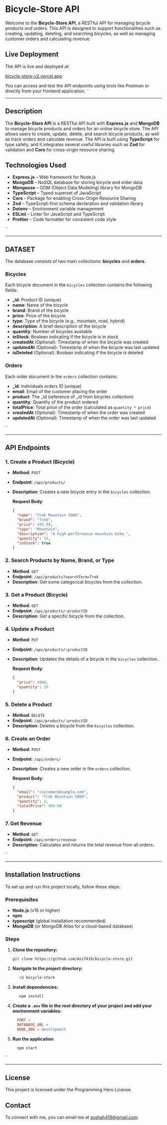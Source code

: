 # Bicycle-Store API

Welcome to the **Bicycle-Store API**, a RESTful API for managing bicycle products and orders. This API is designed to support functionalities such as creating, updating, deleting, and searching bicycles, as well as managing customer orders and calculating revenue.

## Live Deployment

The API is live and deployed at:

[bicycle-store-v2.vercel.app](https://bicycle-store-v2.vercel.app)

You can access and test the API endpoints using tools like Postman or directly from your frontend application.
¨

---

## Description

The **Bicycle-Store API** is a RESTful API built with **Express.js** and **MongoDB** to manage bicycle products and orders for an online bicycle store. The API allows users to create, update, delete, and search bicycle products, as well as track orders and calculate revenue. The API is built using **TypeScript** for type safety, and it integrates several useful libraries such as **Zod** for validation and **Cors** for cross-origin resource sharing.

## Technologies Used

- **Express.js** – Web framework for Node.js
- **MongoDB** – NoSQL database for storing bicycle and order data
- **Mongoose** – ODM (Object Data Modeling) library for MongoDB
- **TypeScript** – Typed superset of JavaScript
- **Cors** – Package for enabling Cross-Origin Resource Sharing
- **Zod** – TypeScript-first schema declaration and validation library
- **Dotenv** – Environment variable management
- **ESLint** – Linter for JavaScript and TypeScript
- **Prettier** – Code formatter for consistent code style

¨

---

## DATASET

The database consists of two main collections: **bicycles** and **orders**.

### Bicycles

Each bicycle document in the `bicycles` collection contains the following fields:

- **\_id**: Product ID (unique)
- **name**: Name of the bicycle
- **brand**: Brand of the bicycle
- **price**: Price of the bicycle
- **type**: Type of the bicycle (e.g., mountain, road, hybrid)
- **description**: A brief description of the bicycle
- **quantity**: Number of bicycles available
- **inStock**: Boolean indicating if the bicycle is in stock
- **createdAt** (Optional): Timestamp of when the bicycle was created
- **updatedAt** (Optional): Timestamp of when the bicycle was last updated
- **isDeleted** (Optional): Boolean indicating if the bicycle is deleted

### Orders

Each order document in the `orders` collection contains:

- **\_id**: Individuals orders ID (unique)
- **email**: Email of the customer placing the order
- **product**: The \_id (reference of \_id from bicycles collection)
- **quantity**: Quantity of the product ordered
- **totalPrice**: Total price of the order (calculated as `quantity * price`)
- **createdAt** (Optional): Timestamp of when the order was created
- **updatedAt** (Optional): Timestamp of when the order was last updated

¨

---

## API Endpoints

### 1. **Create a Product (Bicycle)**

- **Method**: `POST`
- **Endpoint**: `/api/products/`
- **Description**: Creates a new bicycle entry in the `bicycles` collection.

  **Request Body**:

  ```json
  {
    "name": "Trek Mountain 5000",
    "brand": "Trek",
    "price": 499.99,
    "type": "Mountain",
    "description": "A high-performance mountain bike.",
    "quantity": 10,
    "inStock": true
  }
  ```

### 2. **Search Products by Name, Brand, or Type**

- **Method**: `GET`
- **Endpoint**: `/api/products?searchTerm=Trek`
- **Description**: Get some categorical bicycles from the collection.

### 3. **Get a Product (Bicycle)**

- **Method**: `GET`
- **Endpoint**: `/api/products/:productID`
- **Description**: Get a specific bicycle from the collection.

### 4. **Update a Product**

- **Method**: `PUT`
- **Endpoint**: `/api/products/:productID`
- **Description**: Updates the details of a bicycle in the `bicycles` collection..

  **Request Body**:

  ```json
  {
    "price": 4000,
    "quantity": 20
  }
  ```

### 5. **Delete a Product**

- **Method**: `DELETE`
- **Endpoint**: `/api/products/:productID`
- **Description**: Deletes a bicycle from the `bicycles` collection.

### 6. **Create an Order**

- **Method**: `POST`
- **Endpoint**: `/api/orders/`
- **Description**: Creates a new order in the `orders` collection.

  **Request Body**:

  ```json
  {
    "email": "customer@example.com",
    "product": "Trek Mountain 5000",
    "quantity": 2,
    "totalPrice": 999.98
  }
  ```

### 7. **Get Revenue**

- **Method**: `GET`
- **Endpoint**: `/api/orders/revenue`
- **Description**: Calculates and returns the total revenue from all orders..

¨

---

## Installation Instructions

To set up and run this project locally, follow these steps:

### Prerequisites

- **Node.js** (v16 or higher)
- **npm**
- **typescript** (global installation recommended)
- **MongoDB** (or MongoDB Atlas for a cloud-based database)

### Steps

1. **Clone the repository:**

   ```bash
   git clone https://github.com/Asif419/bicycle-store.git

   ```

2. **Navigate to the project directory:**

   ```bash
      cd bicycle-store
   ```

3. **Install dependencies:**

   ```bash
      npm install
   ```

4. **Create a `.env` file in the root directory of your project and add your environment variables:**

   ```makefile
     PORT =
     DATABASE_URL =
     NODE_ENV = development
   ```

5. **Run the application**

   ```bash
     npm start
   ```

¨

---

## License

This project is licensed under the Programming Hero License.

## Contact

To connect with me, you can email me at asshah419@gmail.com.
